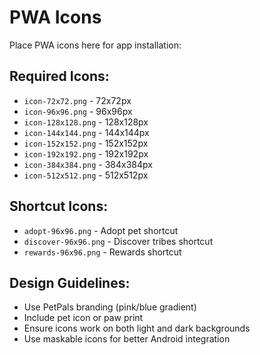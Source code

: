 # PWA Icons

Place PWA icons here for app installation:

## Required Icons:
- `icon-72x72.png` - 72x72px
- `icon-96x96.png` - 96x96px  
- `icon-128x128.png` - 128x128px
- `icon-144x144.png` - 144x144px
- `icon-152x152.png` - 152x152px
- `icon-192x192.png` - 192x192px
- `icon-384x384.png` - 384x384px
- `icon-512x512.png` - 512x512px

## Shortcut Icons:
- `adopt-96x96.png` - Adopt pet shortcut
- `discover-96x96.png` - Discover tribes shortcut  
- `rewards-96x96.png` - Rewards shortcut

## Design Guidelines:
- Use PetPals branding (pink/blue gradient)
- Include pet icon or paw print
- Ensure icons work on both light and dark backgrounds
- Use maskable icons for better Android integration
